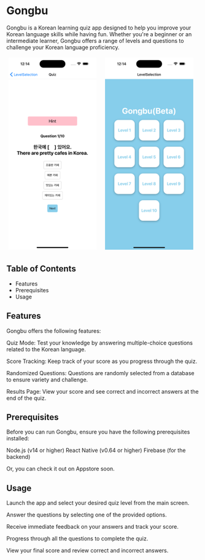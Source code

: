 # Gongbu
Gongbu is a Korean learning quiz app designed to help you improve your Korean language skills while having fun. Whether you're a beginner or an intermediate learner, Gongbu offers a range of levels and questions to challenge your Korean language proficiency.


<div style="display: flex">
  <div style="flex: 1; padding: 5px;">
    <img src="quizScreen.png" alt="Quiz Screen" style="max-width: 300px; height: 500px;">
  </div>
  <div style="flex: 1; padding: 5px;">
    <img src="mainScreen.png" alt="Main Screen" style="max-width: 300px; height: 500px;">
  </div>
</div>


## Table of Contents
* Features
* Prerequisites
* Usage

## Features
Gongbu offers the following features:

Quiz Mode: Test your knowledge by answering multiple-choice questions related to the Korean language.

Score Tracking: Keep track of your score as you progress through the quiz.

Randomized Questions: Questions are randomly selected from a database to ensure variety and challenge.

Results Page: View your score and see correct and incorrect answers at the end of the quiz.

## Prerequisites
Before you can run Gongbu, ensure you have the following prerequisites installed:

Node.js (v14 or higher)
React Native (v0.64 or higher)
Firebase (for the backend)

Or, you can check it out on Appstore soon.

## Usage
Launch the app and select your desired quiz level from the main screen.

Answer the questions by selecting one of the provided options.

Receive immediate feedback on your answers and track your score.

Progress through all the questions to complete the quiz.

View your final score and review correct and incorrect answers.
